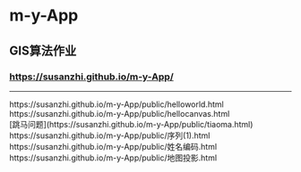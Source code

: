 # m-y-App
## GIS算法作业
### https://susanzhi.github.io/m-y-App/
<hr>
 https://susanzhi.github.io/m-y-App/public/helloworld.html <br>
 https://susanzhi.github.io/m-y-App/public/hellocanvas.html <br>
 [跳马问题](https://susanzhi.github.io/m-y-App/public/tiaoma.html)<br>
 https://susanzhi.github.io/m-y-App/public/序列(1).html <br>
 https://susanzhi.github.io/m-y-App/public/姓名编码.html <br>
 https://susanzhi.github.io/m-y-App/public/地图投影.html <br>
